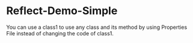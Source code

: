 # Reflect-Demo-Simple
You can use a class1 to use any class and its method by using Properties File instead of changing the code of class1.
